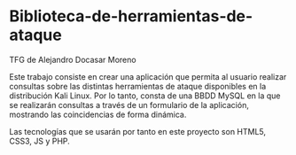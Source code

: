 # Biblioteca-de-herramientas-de-ataque
TFG de Alejandro Docasar Moreno

Este trabajo consiste en crear una aplicación que permita al usuario realizar consultas sobre las distintas herramientas de ataque disponibles en la distribución Kali Linux.
Por lo tanto, consta de una BBDD MySQL en la que se realizarán consultas a través de un formulario de la aplicación, mostrando las coincidencias de forma dinámica.

Las tecnologías que se usarán por tanto en este proyecto son HTML5, CSS3, JS y PHP.
